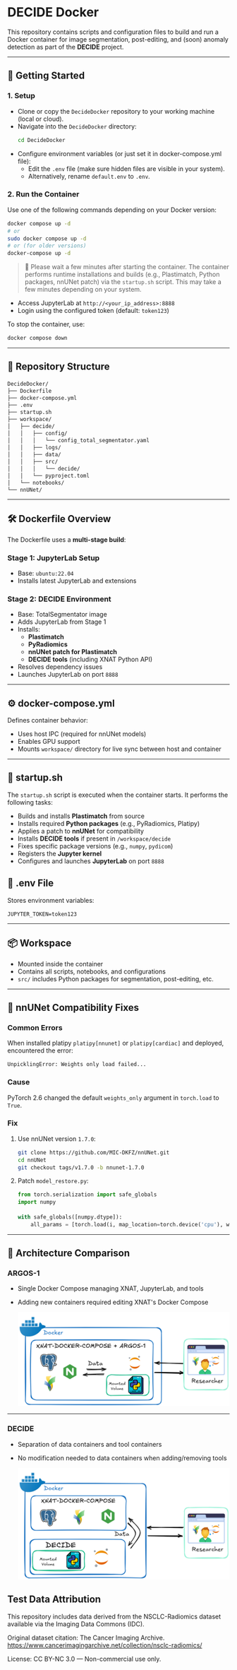 # DECIDE Docker

This repository contains scripts and configuration files to build and run a Docker container for image segmentation, post-editing, and (soon) anomaly detection as part of the **DECIDE** project.

---

## 🚀 Getting Started

### 1. Setup

- Clone or copy the `DecideDocker` repository to your working machine (local or cloud).
- Navigate into the `DecideDocker` directory:
  ```sh
  cd DecideDocker
  ```
- Configure environment variables (or just set it in docker-compose.yml file):
  - Edit the `.env` file (make sure hidden files are visible in your system).
  - Alternatively, rename `default.env` to `.env`.

### 2. Run the Container

Use one of the following commands depending on your Docker version:

```sh
docker compose up -d
# or
sudo docker compose up -d
# or (for older versions)
docker-compose up -d
```

> 🔄 Please wait a few minutes after starting the container.
> The container performs runtime installations and builds (e.g., Plastimatch, Python packages, nnUNet patch) via the `startup.sh` script. This may take a few minutes depending on your system.

- Access JupyterLab at `http://<your_ip_address>:8888`
- Login using the configured token (default: `token123`)

To stop the container, use:

```sh
docker compose down
```

---

## 📁 Repository Structure

```
DecideDocker/
├── Dockerfile
├── docker-compose.yml
├── .env
├── startup.sh
├── workspace/
│   ├── decide/
│   │   ├── config/
│   │   │   └── config_total_segmentator.yaml
│   │   ├── logs/
│   │   ├── data/
│   │   ├── src/
│   │   │   └── decide/
│   │   └── pyproject.toml
│   └── notebooks/
└── nnUNet/
```

---

## 🛠 Dockerfile Overview

The Dockerfile uses a **multi-stage build**:

### Stage 1: JupyterLab Setup
- Base: `ubuntu:22.04`
- Installs latest JupyterLab and extensions

### Stage 2: DECIDE Environment
- Base: TotalSegmentator image
- Adds JupyterLab from Stage 1
- Installs:
  - **Plastimatch**
  - **PyRadiomics**
  - **nnUNet patch for Plastimatch**
  - **DECIDE tools** (including XNAT Python API)
- Resolves dependency issues
- Launches JupyterLab on port `8888`

---

## ⚙️ docker-compose.yml

Defines container behavior:

- Uses host IPC (required for nnUNet models)
- Enables GPU support
- Mounts `workspace/` directory for live sync between host and container

---
## 📜 startup.sh

The `startup.sh` script is executed when the container starts. It performs the following tasks:

- Builds and installs **Plastimatch** from source
- Installs required **Python packages** (e.g., PyRadiomics, Platipy)
- Applies a patch to **nnUNet** for compatibility
- Installs **DECIDE tools** if present in `/workspace/decide`
- Fixes specific package versions (e.g., `numpy`, `pydicom`)
- Registers the **Jupyter kernel**
- Configures and launches **JupyterLab** on port `8888`
## 🔐 .env File

Stores environment variables:

```env
JUPYTER_TOKEN=token123
```

---

## 📦 Workspace

- Mounted inside the container
- Contains all scripts, notebooks, and configurations
- `src/` includes Python packages for segmentation, post-editing, etc.

---

## 🧠 nnUNet Compatibility Fixes

### Common Errors

When installed platipy `platipy[nnunet]` or `platipy[cardiac]`  and deployed, encountered the error:

```text
UnpicklingError: Weights only load failed...
```

### Cause

PyTorch 2.6 changed the default `weights_only` argument in `torch.load` to `True`.

### Fix

1. Use nnUNet version `1.7.0`:
   ```sh
   git clone https://github.com/MIC-DKFZ/nnUNet.git
   cd nnUNet
   git checkout tags/v1.7.0 -b nnunet-1.7.0
   ```

2. Patch `model_restore.py`:

    ```python
    from torch.serialization import safe_globals
    import numpy

    with safe_globals([numpy.dtype]):
        all_params = [torch.load(i, map_location=torch.device('cpu'), weights_only=False) for i in all_best_model_files]
    ```

---

## 🧱 Architecture Comparison

### ARGOS-1

- Single Docker Compose managing XNAT, JupyterLab, and tools
- Adding new containers required editing XNAT's Docker Compose

    ![ARGOS Architecture](/images/argos_data_preprocessing.png)
---

### DECIDE

- Separation of data containers and tool containers
- No modification needed to data containers when adding/removing tools

    ![DECIDE Architecture](/images/decide_data_preprocessing.png)

## Test Data Attribution

This repository includes data derived from the NSCLC-Radiomics dataset available via the Imaging Data Commons (IDC).

Original dataset citation:
The Cancer Imaging Archive. https://www.cancerimagingarchive.net/collection/nsclc-radiomics/

License: CC BY-NC 3.0 — Non-commercial use only.